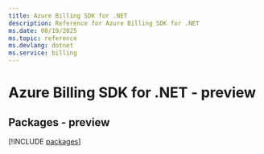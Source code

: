 ```yaml
---
title: Azure Billing SDK for .NET
description: Reference for Azure Billing SDK for .NET
ms.date: 08/19/2025
ms.topic: reference
ms.devlang: dotnet
ms.service: billing
---
```

# Azure Billing SDK for .NET - preview
## Packages - preview
[!INCLUDE [packages](billing-index.md)]